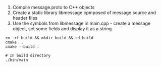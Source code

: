 1. Compile message.proto to C++ objects
2. Create a static library libmessage cpmposed of message source and header files
3. Use the symbols from libmessage in main.cpp - create a message object, set some fields and display it as a string

```
rm -rf build && mkdir build && cd build
cmake ..
cmake --build .

# In build directory
./bin/main
```
